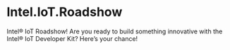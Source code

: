 Intel.IoT.Roadshow
==

Intel® IoT Roadshow! Are you ready to build something innovative with the Intel® IoT Developer Kit?  Here’s your chance!
